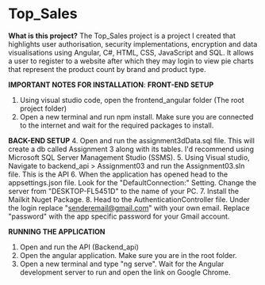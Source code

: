 # Top_Sales

**What is this project?**
The Top_Sales project is a project I created that highlights user authorisation, security implementations, encryption and data visualisations using Angular, C#, HTML, CSS, JavaScript and SQL. It allows a user to register to a website
after which they may login to view pie charts that represent the product count by brand and product type.

**IMPORTANT NOTES FOR INSTALLATION**:
**FRONT-END SETUP**
1. Using visual studio code, open the frontend_angular folder (The root project folder)
2. Open a new terminal and run npm install. Make sure you are connected to the internet and wait for the required packages to install.

**BACK-END SETUP**
4. Open and run the assignment3dData.sql file. This will create a db called Assignment 3 along with its tables. I'd recommend using Microsoft SQL Server Management Studio (SSMS).
5. Using Visual studio, Navigate to backend_api > Assignment03 and run the Assignment03.sln file. This is the API
6. When the application has opened head to the appsettings.json file. Look for the "DefaultConnection:" Setting. Change the server from "DESKTOP-FL5451D" to the name of your PC.
7. Install the Mailkit Nuget Package.
8. Head to the AuthenticationController file. Under the login replace "senderemail@gmail.com" with your own email. Replace "password" with the app specific password for your Gmail account.

**RUNNING THE APPLICATION**
1. Open and run the API (Backend_api)
2. Open the angular application. Make sure you are in the root folder.
3. Open a new terminal and type "ng serve". Wait for the Angular development server to run and open the link on Google Chrome.
   
